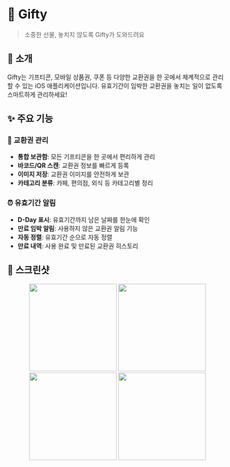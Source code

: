 
# 🎁 Gifty

> 소중한 선물, 놓치지 않도록 Gifty가 도와드려요

## 📱 소개

Gifty는 기프티콘, 모바일 상품권, 쿠폰 등 다양한 교환권을 한 곳에서 체계적으로 관리할 수 있는 iOS 애플리케이션입니다. 유효기간이 임박한 교환권을 놓치는 일이 없도록 스마트하게 관리하세요!

## ✨ 주요 기능

### 🎫 교환권 관리
- **통합 보관함**: 모든 기프티콘을 한 곳에서 편리하게 관리
- **바코드/QR 스캔**: 교환권 정보를 빠르게 등록
- **이미지 저장**: 교환권 이미지를 안전하게 보관
- **카테고리 분류**: 카페, 편의점, 외식 등 카테고리별 정리

### ⏰ 유효기간 알림
- **D-Day 표시**: 유효기간까지 남은 날짜를 한눈에 확인
- **만료 임박 알림**: 사용하지 않은 교환권 알림 기능
- **자동 정렬**: 유효기간 순으로 자동 정렬
- **만료 내역**: 사용 완료 및 만료된 교환권 히스토리

## 📸 스크린샷

<div align="center">
  <img src="https://github.com/user-attachments/assets/e2cea853-8b6b-4a0c-ad93-eb4a9efd15e9" width="200" />
  <img src="https://github.com/user-attachments/assets/b4949494-a8b0-48dc-8d14-eca07c67aafc" width="200" />
  <img src="https://github.com/user-attachments/assets/5090deeb-494a-4311-8d71-5a976975d1a9" width="200" />
  <img src="https://github.com/user-attachments/assets/fd4f5674-932b-453d-9efb-980e5a841faf" width="200" />
</div>
